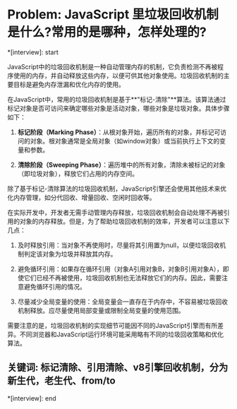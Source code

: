 # Problem: JavaScript 里垃圾回收机制是什么?常用的是哪种，怎样处理的?

*[interview]: start

JavaScript中的垃圾回收机制是一种自动管理内存的机制，它负责检测不再被程序使用的内存，并自动释放这些内存，以便可供其他对象使用。垃圾回收机制的主要目标是避免内存泄漏和优化内存的使用。

在JavaScript中，常用的垃圾回收机制是基于**"标记-清除"**算法。该算法通过标记对象是否可访问来确定哪些对象是活动对象，哪些对象是垃圾对象。具体步骤如下：
1. **标记阶段（Marking Phase）**：从根对象开始，遍历所有的对象，并标记可访问的对象。根对象通常是全局对象（如window对象）或当前执行上下文的变量和参数。

2. **清除阶段（Sweeping Phase）**：遍历堆中的所有对象，清除未被标记的对象（即垃圾对象），释放它们占用的内存空间。

除了基于标记-清除算法的垃圾回收机制，JavaScript引擎还会使用其他技术来优化内存管理，如分代回收、增量回收、空闲时回收等。

在实际开发中，开发者无需手动管理内存释放，垃圾回收机制会自动处理不再被引用的对象的内存释放。但是，为了帮助垃圾回收机制的效率，开发者可以注意以下几点：
1. 及时释放引用：当对象不再使用时，尽量将其引用置为null，以便垃圾回收机制判定该对象为垃圾并释放其内存。

2. 避免循环引用：如果存在循环引用（对象A引用对象B，对象B引用对象A），即使它们已经不再被使用，垃圾回收机制也无法释放它们的内存。因此，需要注意避免循环引用的情况。

3. 尽量减少全局变量的使用：全局变量会一直存在于内存中，不容易被垃圾回收机制释放。应尽量使用局部变量或限制全局变量的使用范围。

需要注意的是，垃圾回收机制的实现细节可能因不同的JavaScript引擎而有所差异。不同浏览器和JavaScript运行环境可能采用略有不同的垃圾回收策略和优化算法。

## 关键词: 标记清除、引用清除、v8引擎回收机制，分为新生代，老生代、from/to
*[interview]: end
